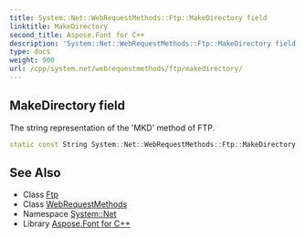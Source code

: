 ```yaml
---
title: System::Net::WebRequestMethods::Ftp::MakeDirectory field
linktitle: MakeDirectory
second_title: Aspose.Font for C++
description: 'System::Net::WebRequestMethods::Ftp::MakeDirectory field. The string representation of the ''MKD'' method of FTP in C++.'
type: docs
weight: 900
url: /cpp/system.net/webrequestmethods/ftp/makedirectory/
---
```

## MakeDirectory field


The string representation of the 'MKD' method of FTP.

```cpp
static const String System::Net::WebRequestMethods::Ftp::MakeDirectory
```

## See Also

* Class [Ftp](../)
* Class [WebRequestMethods](../../)
* Namespace [System::Net](../../../)
* Library [Aspose.Font for C++](../../../../)
